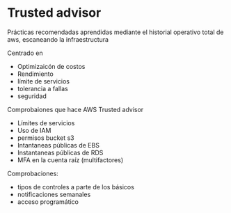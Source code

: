 # Trusted advisor

Prácticas recomendadas aprendidas mediante el historial operativo total de aws, escaneando la infraestructura

Centrado en 
* Optimizaicón de costos
* Rendimiento
* límite de servicios
* tolerancia a fallas
* seguridad

Comprobaiones que hace AWS Trusted advisor

* Límites de servicios
* Uso de IAM
* permisos bucket s3
* Intantaneas públicas de EBS
* Instantaneas públicas de RDS
* MFA en la cuenta raíz (multifactores)

Comprobaciones:

* tipos de controles a parte de los básicos
* notificaciones semanales
* acceso programático 

